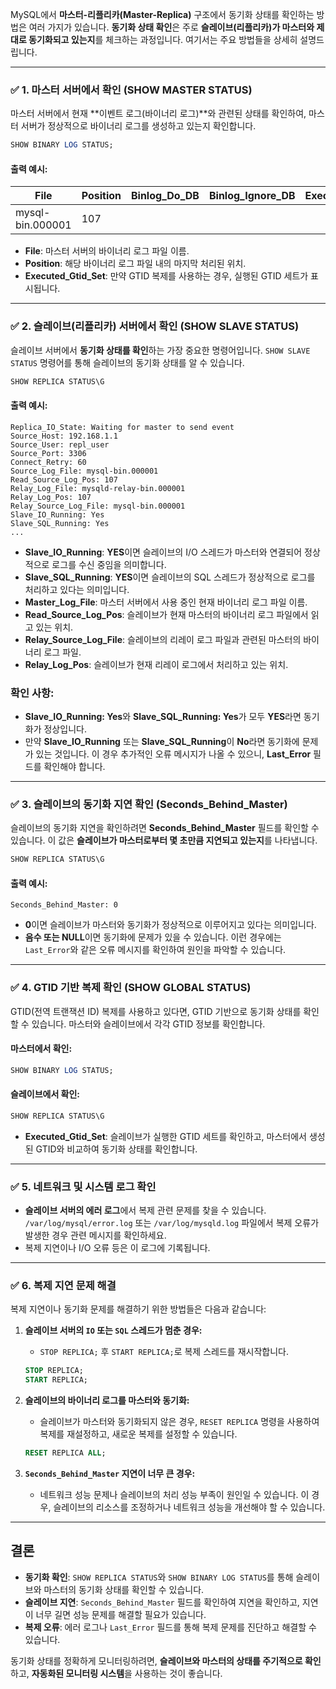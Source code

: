 MySQL에서 **마스터-리플리카(Master-Replica)** 구조에서 동기화 상태를 확인하는 방법은 여러 가지가 있습니다. **동기화 상태 확인**은 주로 **슬레이브(리플리카)가 마스터와 제대로 동기화되고 있는지**를 체크하는 과정입니다. 여기서는 주요 방법들을 상세히 설명드립니다.

---

### ✅ 1. **마스터 서버에서 확인 (SHOW MASTER STATUS)**

마스터 서버에서 현재 \*\*이벤트 로그(바이너리 로그)\*\*와 관련된 상태를 확인하여, 마스터 서버가 정상적으로 바이너리 로그를 생성하고 있는지 확인합니다.

```sql
SHOW BINARY LOG STATUS;
```

#### 출력 예시:

| File             | Position | Binlog\_Do\_DB | Binlog\_Ignore\_DB | Executed\_Gtid\_Set |
| ---------------- | -------- | -------------- | ------------------ | ------------------- |
| mysql-bin.000001 | 107      |                |                    |                     |

* **File**: 마스터 서버의 바이너리 로그 파일 이름.
* **Position**: 해당 바이너리 로그 파일 내의 마지막 처리된 위치.
* **Executed\_Gtid\_Set**: 만약 GTID 복제를 사용하는 경우, 실행된 GTID 세트가 표시됩니다.

---

### ✅ 2. **슬레이브(리플리카) 서버에서 확인 (SHOW SLAVE STATUS)**

슬레이브 서버에서 **동기화 상태를 확인**하는 가장 중요한 명령어입니다. `SHOW SLAVE STATUS` 명령어를 통해 슬레이브의 동기화 상태를 알 수 있습니다.

```sql
SHOW REPLICA STATUS\G
```

#### 출력 예시:

```plaintext
Replica_IO_State: Waiting for master to send event
Source_Host: 192.168.1.1
Source_User: repl_user
Source_Port: 3306
Connect_Retry: 60
Source_Log_File: mysql-bin.000001
Read_Source_Log_Pos: 107
Relay_Log_File: mysqld-relay-bin.000001
Relay_Log_Pos: 107
Relay_Source_Log_File: mysql-bin.000001
Slave_IO_Running: Yes
Slave_SQL_Running: Yes
...
```

* **Slave\_IO\_Running**: **YES**이면 슬레이브의 I/O 스레드가 마스터와 연결되어 정상적으로 로그를 수신 중임을 의미합니다.
* **Slave\_SQL\_Running**: **YES**이면 슬레이브의 SQL 스레드가 정상적으로 로그를 처리하고 있다는 의미입니다.
* **Master\_Log\_File**: 마스터 서버에서 사용 중인 현재 바이너리 로그 파일 이름.
* **Read\_Source\_Log\_Pos**: 슬레이브가 현재 마스터의 바이너리 로그 파일에서 읽고 있는 위치.
* **Relay\_Source\_Log\_File**: 슬레이브의 리레이 로그 파일과 관련된 마스터의 바이너리 로그 파일.
* **Relay\_Log\_Pos**: 슬레이브가 현재 리레이 로그에서 처리하고 있는 위치.

### 확인 사항:

* **Slave\_IO\_Running: Yes**와 **Slave\_SQL\_Running: Yes**가 모두 **YES**라면 동기화가 정상입니다.
* 만약 **Slave\_IO\_Running** 또는 **Slave\_SQL\_Running**이 **No**라면 동기화에 문제가 있는 것입니다. 이 경우 추가적인 오류 메시지가 나올 수 있으니, **Last\_Error** 필드를 확인해야 합니다.

---

### ✅ 3. **슬레이브의 동기화 지연 확인 (Seconds\_Behind\_Master)**

슬레이브의 동기화 지연을 확인하려면 **Seconds\_Behind\_Master** 필드를 확인할 수 있습니다. 이 값은 **슬레이브가 마스터로부터 몇 초만큼 지연되고 있는지**를 나타냅니다.

```sql
SHOW REPLICA STATUS\G
```

#### 출력 예시:

```plaintext
Seconds_Behind_Master: 0
```

* **0**이면 슬레이브가 마스터와 동기화가 정상적으로 이루어지고 있다는 의미입니다.
* **음수 또는 NULL**이면 동기화에 문제가 있을 수 있습니다. 이런 경우에는 `Last_Error`와 같은 오류 메시지를 확인하여 원인을 파악할 수 있습니다.

---

### ✅ 4. **GTID 기반 복제 확인 (SHOW GLOBAL STATUS)**

GTID(전역 트랜잭션 ID) 복제를 사용하고 있다면, GTID 기반으로 동기화 상태를 확인할 수 있습니다. 마스터와 슬레이브에서 각각 GTID 정보를 확인합니다.

#### 마스터에서 확인:

```sql
SHOW BINARY LOG STATUS;
```

#### 슬레이브에서 확인:

```sql
SHOW REPLICA STATUS\G
```

* **Executed\_Gtid\_Set**: 슬레이브가 실행한 GTID 세트를 확인하고, 마스터에서 생성된 GTID와 비교하여 동기화 상태를 확인합니다.

---

### ✅ 5. **네트워크 및 시스템 로그 확인**

* **슬레이브 서버의 에러 로그**에서 복제 관련 문제를 찾을 수 있습니다. `/var/log/mysql/error.log` 또는 `/var/log/mysqld.log` 파일에서 복제 오류가 발생한 경우 관련 메시지를 확인하세요.
* 복제 지연이나 I/O 오류 등은 이 로그에 기록됩니다.

---

### ✅ 6. **복제 지연 문제 해결**

복제 지연이나 동기화 문제를 해결하기 위한 방법들은 다음과 같습니다:

1. **슬레이브 서버의 `IO` 또는 `SQL` 스레드가 멈춘 경우:**

   * `STOP REPLICA;` 후 `START REPLICA;`로 복제 스레드를 재시작합니다.

   ```sql
   STOP REPLICA;
   START REPLICA;
   ```

2. **슬레이브의 바이너리 로그를 마스터와 동기화:**

   * 슬레이브가 마스터와 동기화되지 않은 경우, `RESET REPLICA` 명령을 사용하여 복제를 재설정하고, 새로운 복제를 설정할 수 있습니다.

   ```sql
   RESET REPLICA ALL;
   ```

3. **`Seconds_Behind_Master` 지연이 너무 큰 경우:**

   * 네트워크 성능 문제나 슬레이브의 처리 성능 부족이 원인일 수 있습니다. 이 경우, 슬레이브의 리소스를 조정하거나 네트워크 성능을 개선해야 할 수 있습니다.

---

## 결론

* **동기화 확인**: `SHOW REPLICA STATUS`와 `SHOW BINARY LOG STATUS`를 통해 슬레이브와 마스터의 동기화 상태를 확인할 수 있습니다.
* **슬레이브 지연**: `Seconds_Behind_Master` 필드를 확인하여 지연을 확인하고, 지연이 너무 길면 성능 문제를 해결할 필요가 있습니다.
* **복제 오류**: 에러 로그나 `Last_Error` 필드를 통해 복제 문제를 진단하고 해결할 수 있습니다.

동기화 상태를 정확하게 모니터링하려면, **슬레이브와 마스터의 상태를 주기적으로 확인**하고, **자동화된 모니터링 시스템**을 사용하는 것이 좋습니다.
